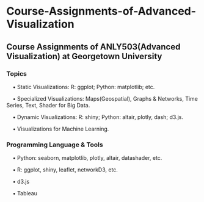 # Course-Assignments-of-Advanced-Visualization

## Course Assignments of ANLY503(Advanced Visualization) at Georgetown University

### Topics
$\quad$• Static Visualizations: R: ggplot; Python: matplotlib; etc.

$\quad$• Specialized Visualizations: Maps(Geospatial), Graphs & Networks, Time Series, Text, Shader for Big Data.

$\quad$• Dynamic Visualizations: R: shiny; Python: altair, plotly, dash; d3.js.

$\quad$• Visualizations for Machine Learning.

### Programming Language & Tools
$\quad$• Python: seaborn, matplotlib, plotly, altair, datashader, etc. 

$\quad$• R: ggplot, shiny, leaflet, networkD3, etc.  

$\quad$• d3.js  

$\quad$• Tableau
